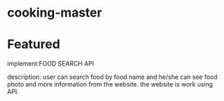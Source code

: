# cooking-master 

# Featured
implement:FOOD SEARCH API

description:
user can search  food by food name and he/she can see food photo and more information from the website.
the website is work using API.


